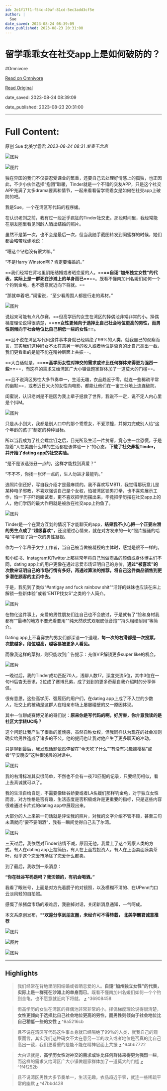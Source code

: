 ```yaml
---
id: 2e1f17f1-f54c-49af-81cd-5ec3add3cf5e
author: |
  Sue
date_saved: 2023-08-24 08:39:09
date_published: 2023-08-23 20:31:00
---
```


# 留学乖乖女在社交app上是如何破防的？
#Omnivore

[Read on Omnivore](https://omnivore.app/me/app-18a278e447a)

[Read Original](https://mp.weixin.qq.com/s/uyrsBE4y14V68i3iKdIEZA)

date_saved: 2023-08-24 08:39:09

date_published: 2023-08-23 20:31:00

--- 

# Full Content: 

原创  Sue  北美学霸君 _2023-08-24 08:31_ _发表于北京_ 

![图片](https://proxy-prod.omnivore-image-cache.app/0x0,suMCv-U7OnnWDafD1HhRhnl3DISGfjR9sVmLOGxfeGtg/https://mmbiz.qpic.cn/mmbiz_jpg/NPd0xqhsvfl8lZgWOUc6qw5RWIqnpccKkO66zWVV7G6sriacRCv1GWtkicYVqRlpw20bxj2sfOPzFS343KZRPUug/640?wx_fmt=jpeg&wxfrom=5&wx_lazy=1&wx_co=1)  

![图片](https://proxy-prod.omnivore-image-cache.app/0x0,sNGOU2-pYza01NNDgedHOTK1mO_aK49ycfo1aHwQjaWs/https://mmbiz.qpic.cn/sz_mmbiz_png/NPd0xqhsvflRoicMGGuZU1D86ZqYQrxS7qUbTMFBOCYUCY9pRkRpU2A2qABjrRYRQLBtglpeHvoCkeynTY2ZkCA/640?wx_fmt=png)

独在异国的我们不仅要忍受课业的繁重，还要自己去处理好情感上的孤独，也正因此，不少小伙伴选择“抱团”取暖，Tinder就是一个不错的交友APP，只是这个社交APP充满了太多drama要素和情节，一起来看看留学乖乖女是如何在社交app上破防的吧。

我是Sue，一个在湾区写代码的程序媛。

在认识老刘之前，我有过一段近乎疯狂的Tinder社交史。那段时间里，我经常能在朋友圈里看见同龄人晒出结婚的照片。

虽然不是第一次，也不会是最后一次，但当我随手截图转发到闺蜜群的时候，她们都会略带戏谑地说：

“嗯这个钻也没有很大嘛。”

“不是Harry Winston啊？肯定要悔婚的。”

==我们经常在背地里阴阳结婚或者晒恋爱的人。==**==自诩“加州独立女性”的代表，实际上是一群死在沙滩上的单身而已==**==。既看不懂南加州名媛们如何一个个钓到金龟，也不愿意就近向下将就。==

“那就单着吧，”闺蜜说，“至少看周围人都是行走的素材。”

![图片](https://proxy-prod.omnivore-image-cache.app/0x0,sQb-v1q1clbyLrcYlMAl5aoPk_ck_JCL1_il_vmMUPJY/https://mmbiz.qpic.cn/sz_mmbiz_jpg/NPd0xqhsvfnlXXqv9ibh6uRH0EedumDPpczsV9rB8CeicsfNACuicwKHn8kXw2ibnOZNjJYxILnlTupbPN4oQqrIaQ/640?wx_fmt=jpeg)

说起来可能有点凡尔赛，==但高学历的女生在湾区的择偶池非常非常的小。择偶梯度理论说得很清楚，==**==女性更倾向于选择比自己社会地位更高的男性，而男性则倾向于社会地位比自己稍低一些的女性==。**

==且不说在湾区写代码这件事本身就已经隔绝了99%的人类，就我自己的观察而言，其实我们这种码女不太在意另一半的收入或者地位是否真的比自己高出一截，我们更看重的是能不能在精神层面上共振==。

==大白话就是，==**==高学历女性对神交的需求或许比任何群体来得更为强烈一些==**==，而这样的需求又给湾区广大小镇做题家群体加了一道莫大的门槛==。

==且不说湾区男性大多节奏单一，生活无趣，衣品趋近于零，就连一些稀疏平常的幽默==，或者近日大火的女性向电影，都能让他们在一亩三分地上连连破防。

闺蜜说，认识老刘是不是因为我上辈子拯救了世界，我说不一定，说不定人内心里是个抖M。

![图片](https://proxy-prod.omnivore-image-cache.app/0x0,sVSnrtHVgKJfrnd5Uwnzy29g_jyXrHIMppicbqr0Kb-E/https://mmbiz.qpic.cn/sz_mmbiz_gif/NPd0xqhsvfnlXXqv9ibh6uRH0EedumDPpqaichnMXG84PTG8aJoyVXGTUImUvX00x60qM5uUdBt7A2ZSgtnBeR4g/640?wx_fmt=gif)

只是从小到大，我都是别人口中的那个乖乖女，不爱顶撞，并努力完成别人给“这个年龄的孩子”制定的种种目标。

所以当我成为了社会螺丝钉之后，目光所及生活一片贫瘠，竟心生一丝恐慌，于是抱着“人在美国什么样的生活都应该体验一下”的心态，**下载了社交鼻祖Tinder，并开始了dating app的社交实验。**

“是不是该选张丑一点的，这样才能找到真爱？”

“不不不，你找一张坏一点的，生人勿进才最能钓。”

选照片倒还好，写自我介绍才是最麻烦的。我不喜欢写MBTI，我觉得那玩意儿是某种电子邪教，不喜欢强调自己是个女权，怕被湾区锁男打拳，也不喜欢展示工作，怕一下子吓跑面试者，更不喜欢把学历摆出来，毕竟把学历摆在社交app上的人，他们学历的最大作用就是被放在社交app上钓鱼了。

![图片](https://proxy-prod.omnivore-image-cache.app/0x0,sN2HoUJBAu4GUPEFyC0aSZk-PGkkki3Oy152EoEixeM4/https://mmbiz.qpic.cn/sz_mmbiz_jpg/NPd0xqhsvfnlXXqv9ibh6uRH0EedumDPpyxcLZOyQuVCbbIFdvBhb27hUqudKVnJwvNeVE7icQX0Sbhl9paRp89g/640?wx_fmt=jpeg)

Tinder是一个在双方互划的情况下才能聊天的app，**结果我不小心把一个正要左滑的男生点成了“超级喜欢”**，还没缓过心情来，就在对方发来的一句“照片挺骚的哈哈”中解锁了第一次的男性凝视。

作为一个半吊子文字工作者，当自己被当做被凝视的主体时，感觉是很不一样的。

和小红书、Instagram和Twitter上那些常年将自己当做商品的颜值或身体博主们不同，dating app上的用户更像在通过恋爱市场证明自己的身价，**通过“被喜欢”的次数来证明自己的市场行情有多好，再通过算法的推荐，将自己这件商品销售到更多潜在顾客的主页中去。**

于是，我见到了类似“#antigay and fuck rainbow shit”“活好的妹妹也应该在床上解锁一些新体验”或者“ENTP找女S”之类的个人简介。

![图片](https://proxy-prod.omnivore-image-cache.app/0x0,sXqVj2nCphbMInwkv2PZySTZ6sNmYdKAQAiTs9vtwnpE/https://mmbiz.qpic.cn/sz_mmbiz_jpg/NPd0xqhsvfnlXXqv9ibh6uRH0EedumDPp5ntdtcmnNL8RxJIyvNEUW9T3lq45ibjW63B6XkHRlrINniaA38CeWEzw/640?wx_fmt=jpeg)

在物化这件事上，亲爱的男性朋友们连自己也不会放过，于是就有了“脸和身材我都有”“最棒的地方不要光看要用”“纯天然欧式双眼皮低音炮”“持久粗硬耐用”等简介。

Dating app上不喜穿衣的男女们都深谙一个道理，**每一次的右滑都是一次投票，次数越多，段位越高，越容易被更多人看见。**

而像我这样的菜狗，则只能收到广告提示：充值VIP解锁更多super like的机会。

![图片](https://proxy-prod.omnivore-image-cache.app/0x0,s88FnvR4O6DV0bYBB7iJpwG5Dc6pFv9ZkDUn801oGOwQ/https://mmbiz.qpic.cn/sz_mmbiz_png/NPd0xqhsvfnlXXqv9ibh6uRH0EedumDPp1YPxqNMGOscdwGp1mQjGAqAHZHU5AO7L5UL1oialXmBc6gAbNUsJzicQ/640?wx_fmt=png)

一晚过后，我的Tinder成功匹配70人，浅聊人数17，深度交流5位，其中3位在一句Hi后杳无音讯，2位成了赛博兄弟，成了划到的更多奇葩自我介绍时的分享伴侣。

很有意思，这些高学历、强履历的用户们，在dating app上成了不入世的少数人，社交上的被动是这群人在相亲市场上屡屡碰壁的又一原因体现。

其中一位聊成赛博兄弟的哥们说：**原来你是写代码的啊，好厉害，你介意我读的是社区大学转UC吗？**

这个问题让我产生了很重的羞愧感，虽然自称女权，但我同样认为现在的社会准则确实给男性造成了诸多的不公。他的提问也让我对他产生了更多聊天的冲动。

只是聊到最后，我发现话题依然停留在“今天吃了什么”“有没有兴趣摘樱桃”或者“早安晚安”这种很浅层的对话中。

![图片](https://proxy-prod.omnivore-image-cache.app/0x0,skqyuYR-i6WclsUcw25qHQXC6LATdA5djgYfhzFB6K-w/https://mmbiz.qpic.cn/sz_mmbiz_jpg/NPd0xqhsvfnlXXqv9ibh6uRH0EedumDPphEhAdxYHcMia3zo2OAXqhAKneaGRhqAkqDRsjibicETrYkUxpPmbOK5Tw/640?wx_fmt=jpeg)

我的右滑标准其实很简单，不然也不会有一夜70匹配的记录，只要经历相似，看上去真诚就可以了。

我的生活自给自足，不需要像硅谷娇妻或者LA名媛们那样钓金龟，对于独立女性而言，对方性格是否有趣，生活态度是否积极或许是更重要的指标，只是这些内容很难通过卡片式的dating app中展现出来。

大部分的人上来第一句话就是评论我的照片，对我的文字介绍不管不顾，甚至三句未满就问“要不要喝酒”，我有一瞬间觉得自己去了尔湾。

![图片](https://proxy-prod.omnivore-image-cache.app/0x0,sGpqbChj06CSjOmBB5H9xlqIHNZT68QdFo7lyPg-pALk/https://mmbiz.qpic.cn/sz_mmbiz_jpg/NPd0xqhsvfnlXXqv9ibh6uRH0EedumDPpfbrGrIzkJiciaIp6dhdYWmjP25ZtllahaGozyRzZD7zOlgia3XKp7vz8Q/640?wx_fmt=jpeg)

三天过后，我依然对Tinder热情不减，原因无他，我爱上了这个观察人类的方式。有人在dating app上投简历，有人在上面找投资人，有人在上面卖面膜卖茶叶，似乎这个恋爱市场除了恋爱什么都卖。

到了最后，我收到一条消息：

**“你在硅谷写码是吗？我沃顿的，有机会喝酒。”**

我看了眼账号，上面是对方光着膀子的对镜照，以及模糊不清的、在UPenn门口云淡风轻的自拍照。

感慨了杀猪盘市场的艰难后，我删掉对话，关闭新消息通知，一气呵成。

本文系原创发布，****欢迎分享到朋友圈，未经许可不得转载， 北美学霸君诚意推荐**

![图片](https://proxy-prod.omnivore-image-cache.app/0x0,skefIOzH1XUeom0jjoCiGJ1DDgwnjrHIWvuUpZ0QcKo8/https://mmbiz.qpic.cn/mmbiz_jpg/NPd0xqhsvfl8lZgWOUc6qw5RWIqnpccKASdtmaDGAa3hPoGicK8zEwaalmSiaCkDuPr2piayBRwbBfTalBicxIMwFQ/640?wx_fmt=jpeg&wxfrom=5&wx_lazy=1&wx_co=1)

![图片](https://proxy-prod.omnivore-image-cache.app/0x0,skcMpbOZE7LouMx_d5w5r7lGR0vGHe_TGu-CMT6SKmk0/https://mmbiz.qpic.cn/mmbiz_jpg/NPd0xqhsvfl8lZgWOUc6qw5RWIqnpccKDgI40kcAERZ46q94UYpUDGSym7yh9VhTdhiawE71qDvamE34mGZwYaw/640?wx_fmt=jpeg&wxfrom=5&wx_lazy=1&wx_co=1)

![图片](https://proxy-prod.omnivore-image-cache.app/0x0,srOjkONPOt0c2YoAtRAvFt6NQkMkOxzSS0W5M6D_CgAI/https://mmbiz.qpic.cn/mmbiz_png/NPd0xqhsvfl8lZgWOUc6qw5RWIqnpccK0hJWibNy15ia7sJsx17EjuEb0eicr6siaWHHkWcLwBkA1hIEXecBLdxn9Q/640?wx_fmt=png&wxfrom=5&wx_lazy=1&wx_co=1)

---

## Highlights

> 我们经常在背地里阴阳结婚或者晒恋爱的人。**自诩“加州独立女性”的代表，实际上是一群死在沙滩上的单身而已**。既看不懂南加州名媛们如何一个个钓到金龟，也不愿意就近向下将就。 [⤴️](https://omnivore.app/me/app-18a278e447a#36908458-42e2-4b69-b156-09f9abce1130)  ^36908458

> 但高学历的女生在湾区的择偶池非常非常的小。择偶梯度理论说得很清楚，**女性更倾向于选择比自己社会地位更高的男性，而男性则倾向于社会地位比自己稍低一些的女性** [⤴️](https://omnivore.app/me/app-18a278e447a#9a5216cb-2e92-4551-a15a-a06d0630e191)  ^9a5216cb

> 且不说在湾区写代码这件事本身就已经隔绝了99%的人类，就我自己的观察而言，其实我们这种码女不太在意另一半的收入或者地位是否真的比自己高出一截，我们更看重的是能不能在精神层面上共振 [⤴️](https://omnivore.app/me/app-18a278e447a#64bb7722-9354-4ba2-af97-f8faecb3be89)  ^64bb7722

> 大白话就是，**高学历女性对神交的需求或许比任何群体来得更为强烈一些**，而这样的需求又给湾区广大小镇做题家群体加了一道莫大的门槛 [⤴️](https://omnivore.app/me/app-18a278e447a#1f4f252b-ea30-416f-bf71-1d4c169ca7d6)  ^1f4f252b

> 且不说湾区男性大多节奏单一，生活无趣，衣品趋近于零，就连一些稀疏平常的幽默 [⤴️](https://omnivore.app/me/app-18a278e447a#47bbd428-b00c-4b12-af6a-aa728898a983)  ^47bbd428

